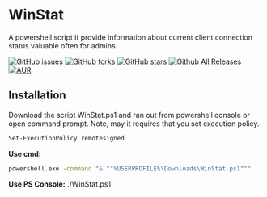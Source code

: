 # WinStat
A powershell script it provide information about current client connection status valuable often for admins.

[![GitHub issues](https://img.shields.io/github/issues/donkey/WinStat.svg)](https://github.com/donkey/WinStat/issues)
[![GitHub forks](https://img.shields.io/github/forks/donkey/WinStat.svg)](https://github.com/donkey/WinStat/network)
[![GitHub stars](https://img.shields.io/github/stars/donkey/WinStat.svg)](https://github.com/donkey/WinStat/stargazers)
[![Github All Releases](https://img.shields.io/github/downloads/atom/atom/total.svg)](https://github.com/donkey/WinStat)
[![AUR](https://img.shields.io/aur/license/yaourt.svg)](https://github.com/donkey/WinStat)

## Installation
Download the script WinStat.ps1 and ran out from powershell console or open command prompt.
Note, may it requires that you set execution policy.
```sh
Set-ExecutionPolicy remotesigned
```

**Use cmd:**
```sh
powershell.exe -command "& ""%USERPROFILE%\Downloads\WinStat.ps1"""
```

**Use PS Console:**
 ./WinStat.ps1
